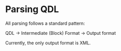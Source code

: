 

# Parsing QDL

All parsing follows a standard pattern:

QDL -> Intermediate (Block) Format -> Output format

Currently, the only output format is XML.


